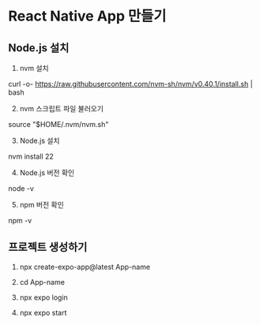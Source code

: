 # React Native App 만들기

## Node.js 설치

1. nvm 설치

curl -o- https://raw.githubusercontent.com/nvm-sh/nvm/v0.40.1/install.sh | bash

2. nvm 스크립트 파일 불러오기

source "$HOME/.nvm/nvm.sh"

3. Node.js 설치

nvm install 22

4. Node.js 버전 확인

node -v

5. npm 버전 확인

npm -v

## 프로젝트 생성하기

1. npx create-expo-app@latest App-name

2. cd App-name

3. npx expo login

4. npx expo start
